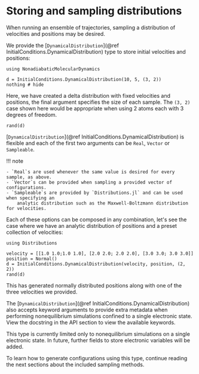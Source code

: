 # Storing and sampling distributions

When running an ensemble of trajectories, sampling a distribution of velocities and
positions may be desired.

We provide the [`DynamicalDistribution`](@ref InitialConditions.DynamicalDistribution)
type to store initial velocities and positions:
```@setup distribution
using NonadiabaticMolecularDynamics
```
```@example distribution
d = InitialConditions.DynamicalDistribution(10, 5, (3, 2))
nothing # hide
``` 
Here, we have created a delta distribution with fixed velocities and positions,
the final argument specifies the size of each sample.
The `(3, 2)` case shown here would be appropriate when using 2 atoms each with 3 degrees of freedom.
```@repl distribution
rand(d)
```

[`DynamicalDistribution`](@ref InitialConditions.DynamicalDistribution)
is flexible and each of the first two arguments can be `Real`, `Vector` or `Sampleable`.

!!! note

    - `Real`s are used whenever the same value is desired for every sample, as above.
    - `Vector`s can be provided when sampling a provided vector of configurations.
    - `Sampleable`s are provided by `Distributions.jl` and can be used when specifying an
        analytic distribution such as the Maxwell-Boltzmann distribution for velocities.

Each of these options can be composed in any combination, let's see the case where we have
an analytic distribution of positions and a preset collection of velocities:
```@example distribution
using Distributions

velocity = [[1.0 1.0;1.0 1.0], [2.0 2.0; 2.0 2.0], [3.0 3.0; 3.0 3.0]] 
position = Normal()
d = InitialConditions.DynamicalDistribution(velocity, position, (2, 2))
rand(d)
``` 
This has generated normally distributed positions along with one of the three velocities
we provided.

The [`DynamicalDistribution`](@ref InitialConditions.DynamicalDistribution) also accepts
keyword arguments to provide extra metadata when performing nonequilibrium simulations
confined to a single electronic state. View the docstring in the API section to
view the available keywords.

This type is currently limited only to nonequilibrium simulations on a single electronic state.
In future, further fields to store electronic variables will be added.

To learn how to generate configurations using this type, continue reading the next sections
about the included sampling methods.
